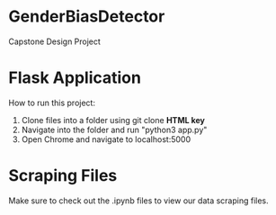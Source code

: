 # GenderBiasDetector
Capstone Design Project

# Flask Application
How to run this project:
  1. Clone files into a folder using git clone **HTML key**
  2. Navigate into the folder and run "python3 app.py"
  3. Open Chrome and navigate to localhost:5000
  
# Scraping Files
Make sure to check out the .ipynb files to view our data scraping files.
